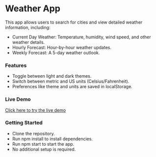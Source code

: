 # Weather App

This app allows users to search for cities and view detailed weather information, including:

-   Current Day Weather: Temperature, humidity, wind speed, and other weather details.
-   Hourly Forecast: Hour-by-hour weather updates.
-   Weekly Forecast: A 5-day weather outlook.

### Features

-   Toggle between light and dark themes.
-   Switch between metric and US units (Celsius/Fahrenheit).
-   Preferences like theme and units are saved in localStorage.

### Live Demo

[Click here to try the live demo](https://swarnim-me.github.io/weather-app/)

### Getting Started

-   Clone the repository.
-   Run npm install to install dependencies.
-   Run npm start to start the app.
-   No additional setup is required.
